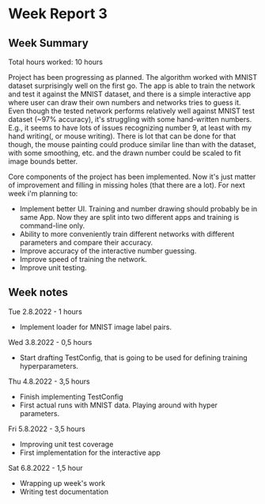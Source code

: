 # Week Report 3

## Week Summary

Total hours worked: 10 hours

Project has been progressing as planned. The algorithm worked with MNIST dataset surprisingly well on the first go. The app is able to train the network and test it against the MNIST dataset, and there is a simple interactive app where user can draw their own numbers and networks tries to guess it. Even though the tested network performs relatively well against MNIST test dataset (~97% accuracy), it's struggling with some hand-written numbers. E.g., it seems to have lots of issues recognizing number 9, at least with my hand writing(, or mouse writing). There is lot that can be done for that though, the mouse painting could produce similar line than with the dataset, with some smoothing, etc. and the drawn number could be scaled to fit image bounds better.

Core components of the project has been implemented. Now it's just matter of improvement and filling in missing holes (that there are a lot). For next week i'm planning to:
 - Implement better UI. Training and number drawing should probably be in same App. Now they are split into two different apps and training is command-line only.
 - Ability to more conveniently train different networks with different parameters and compare their accuracy.
 - Improve accuracy of the interactive number guessing.
 - Improve speed of training the network.
 - Improve unit testing.

## Week notes

Tue 2.8.2022 - 1 hours
 - Implement loader for MNIST image label pairs.

Wed 3.8.2022 - 0,5 hours
 - Start drafting TestConfig, that is going to be used for defining training hyperparameters.

Thu 4.8.2022 - 3,5 hours
 - Finish implementing TestConfig
 - First actual runs with MNIST data. Playing around with hyper parameters.

Fri 5.8.2022 - 3,5 hours
 - Improving unit test coverage
 - First implementation for the interactive app

Sat 6.8.2022 - 1,5 hour
 - Wrapping up week's work
 - Writing test documentation